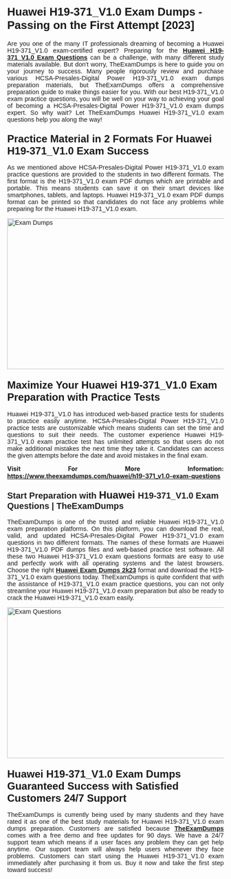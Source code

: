 <h1><span style="font-size:26px"><strong><span style="font-family:Calibri,sans-serif">Huawei H19-371_V1.0 Exam Dumps - Passing on the First Attempt [2023]</span></strong></span></h1> <p style="text-align:justify"><span style="font-size:11pt"><span style="font-family:Calibri,sans-serif">Are you one of the many IT professionals dreaming of becoming a Huawei H19-371_V1.0 exam-certified expert? Preparing for the <a href="https://www.theexamdumps.com/huawei/h19-371_v1.0-exam-questions"><strong>Huawei H19-371_V1.0 Exam Questions</strong></a> can be a challenge, with many different study materials available. But don't worry, TheExamDumps is here to guide you on your journey to success. Many people rigorously review and purchase various HCSA-Presales-Digital Power H19-371_V1.0 exam dumps preparation materials, but TheExamDumps offers a comprehensive preparation guide to make things easier for you. With our best H19-371_V1.0 exam practice questions, you will be well on your way to achieving your goal of becoming a HCSA-Presales-Digital Power H19-371_V1.0 exam dumps expert. So why wait? Let TheExamDumps Huawei H19-371_V1.0 exam questions help you along the way!</span></span></p> <h3><strong><span style="font-size:11pt"><span style="font-family:Calibri,sans-serif"><span style="font-size:18.0pt">Practice Material in 2 Formats For Huawei H19-371_V1.0 Exam Success</span></span></span></strong></h3> <p style="text-align:justify"><span style="font-size:11pt"><span style="font-family:Calibri,sans-serif">As we mentioned above HCSA-Presales-Digital Power H19-371_V1.0 exam practice questions are provided to the students in two different formats. The first format is the H19-371_V1.0 exam PDF dumps which are printable and portable. This means students can save it on their smart devices like smartphones, tablets, and laptops. Huawei H19-371_V1.0 exam PDF dumps format can be printed so that candidates do not face any problems while preparing for the Huawei H19-371_V1.0 exam.</span></span></p> <p style="text-align:justify"><span style="font-size:11pt"><span style="font-family:Calibri,sans-serif"><img alt="Exam Dumps" src="https://blogger.googleusercontent.com/img/b/R29vZ2xl/AVvXsEjc0alX9f7D0J2fd3JpWwoMjd3YPRapOoB_fjTGpUs-OSZTfqZvz4v6ocotbgvQ3CU-4bvQmFuBd0DCyRe7VYlZy5Bg0FvPjLRu9zI7AzR6WXBbxZ6w74RlDF0kMkF1RkpTX5XcObrdQJIPROv_pQ9sNQt_GQ62wXcy5Zz4U8GpVYprMOCpHaFeZqJaew/s1640/ny2023ted1.jpg" style="height:350px; width:750px" /></span></span></p> <h3><span style="font-size:11pt"><span style="font-family:Calibri,sans-serif"><strong><span style="font-size:18.0pt">Maximize Your Huawei H19-371_V1.0 Exam Preparation with Practice Tests</span></strong></span></span></h3> <p style="text-align:justify"><span style="font-size:11pt"><span style="font-family:Calibri,sans-serif">Huawei H19-371_V1.0 has introduced web-based practice tests for students to practice easily anytime. HCSA-Presales-Digital Power H19-371_V1.0 practice tests are customizable which means students can set the time and questions to suit their needs. The customer experience Huawei H19-371_V1.0 exam practice test has unlimited attempts so that users do not make additional mistakes the next time they take it. Candidates can access the given attempts before the date and avoid mistakes in the final exam.</span></span></p> <p style="text-align:justify"><strong>Visit For More Information: <a href="https://www.theexamdumps.com/huawei/h19-371_v1.0-exam-questions">https://www.theexamdumps.com/huawei/h19-371_v1.0-exam-questions</a></strong></p> <h3><span style="font-size:11pt"><span style="font-family:Calibri,sans-serif"><strong><span style="font-size:15.0pt"><span style="font-family:"Arial",sans-serif"><span style="color:#212121">Start Preparation with </span></span></span><span style="font-size:18.0pt">Huawei </span><span style="font-size:15.0pt"><span style="font-family:"Arial",sans-serif"><span style="color:#212121"> H19-371_V1.0 Exam Questions | TheExamDumps</span></span></span></strong></span></span></h3> <p style="text-align:justify"><span style="font-size:11pt"><span style="font-family:Calibri,sans-serif">TheExamDumps is one of the trusted and reliable Huawei H19-371_V1.0 exam preparation platforms. On this platform, you can download the real, valid, and updated HCSA-Presales-Digital Power H19-371_V1.0 exam questions in two different formats. The names of these formats are Huawei H19-371_V1.0 PDF dumps files and web-based practice test software. All these two Huawei H19-371_V1.0 exam questions formats are easy to use and perfectly work with all operating systems and the latest browsers. Choose the right <a href="https://www.theexamdumps.com/huawei-exam-dumps"><strong>Huawei Exam Dumps 2k23</strong></a> format and download the H19-371_V1.0 exam questions today. TheExamDumps is quite confident that with the assistance of H19-371_V1.0 exam practice questions, you can not only streamline your Huawei H19-371_V1.0 exam preparation but also be ready to crack the Huawei H19-371_V1.0 exam easily.</span></span></p> <p style="text-align:justify"><span style="font-size:11pt"><span style="font-family:Calibri,sans-serif"><a href="https://www.theexamdumps.com/huawei/h19-371_v1.0-exam-questions" rel="no-follow"><img alt="Exam Questions" src="https://blogger.googleusercontent.com/img/b/R29vZ2xl/AVvXsEh587IRQS9WdIwYlO1XyFA8nINzyylpBd7NdYOg9PTzTNjYcF56ZNoPpixivKqIf3opnXs9GE94GbvumEC6-H1no9dUewTsPhacjupLxc871G1FrH_4bvB01r16J2HvD6xLcWqPSrdP3142foxM4LxIC86ckBXtfeVD76gmAD8aaR3UQD5ODL3vr7tEgA/s1200/ny2023ted2.jpg" style="height:350px; width:750px" /></a></span></span></p> <h3><span style="font-size:11pt"><span style="font-family:Calibri,sans-serif"><strong><span style="font-size:18.0pt">Huawei H19-371_V1.0 Exam Dumps Guaranteed Success with Satisfied Customers 24/7 Support</span></strong></span></span></h3> <p style="text-align:justify"><span style="font-size:11pt"><span style="font-family:Calibri,sans-serif">TheExamDumps is currently being used by many students and they have rated it as one of the best study materials for Huawei H19-371_V1.0 exam dumps preparation. Customers are satisfied because <a href="https://www.theexamdumps.com/"><strong>TheExamDumps</strong></a> comes with a free demo and free updates for 90 days. We have a 24/7 support team which means if a user faces any problem they can get help anytime. Our support team will always help users whenever they face problems. Customers can start using the Huawei H19-371_V1.0 exam immediately after purchasing it from us. Buy it now and take the first step toward success!</span></span></p>
